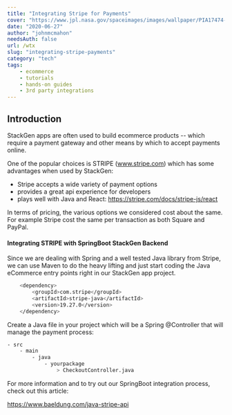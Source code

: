 ```yaml
---
title: "Integrating Stripe for Payments"
cover: "https://www.jpl.nasa.gov/spaceimages/images/wallpaper/PIA17474-640x350.jpg"
date: "2020-06-27"
author: "johnmcmahon"
needsAuth: false
url: /wtx
slug: "integrating-stripe-payments"
category: "tech"
tags:
    - ecommerce
    - tutorials
    - hands-on guides
    - 3rd party integrations
---
```


## Introduction

StackGen apps are often used to build ecommerce products -- which require a payment gateway and other means by which to accept payments online.

One of the popular choices is STRIPE (www.stripe.com) which has some advantages when used by StackGen:

- Stripe accepts a wide variety of payment options
- provides a great api experience for developers
- plays well with Java and React: 
https://stripe.com/docs/stripe-js/react

In terms of pricing, the various options we considered cost about the same.  For example Stripe cost the same per transaction as both Square and PayPal.

#### Integrating STRIPE with SpringBoot StackGen Backend

Since we are dealing with Spring and a well tested Java library from Stripe, we can use Maven to do the heavy lifting and just start coding the Java eCommerce entry points right in our StackGen app project.

```bash
    <dependency>
        <groupId>com.stripe</groupId>
        <artifactId>stripe-java</artifactId>
        <version>19.27.0</version>
    </dependency>
```

Create a Java file in your project which will be a Spring @Controller that will manage the payment process:

```bash
- src
    - main
        - java
            - yourpackage
                > CheckoutController.java
```                

For more information and to try out our SpringBoot integration process, check out this article:

https://www.baeldung.com/java-stripe-api